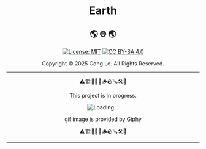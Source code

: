 <div align="center">
	<h1>
		    <strong>Earth</strong>
	</h1>
</div>

<div align="center">
<h2>
  🌎 🌐 🌏
</h2>


[![License: MIT](https://img.shields.io/badge/License-MIT-yellow.svg)](LICENSE) [![CC BY-SA 4.0](https://licensebuttons.net/l/by-sa/4.0/88x31.png)](https://creativecommons.org/licenses/by-sa/4.0/)

Copyright © 2025 Cong Le. All Rights Reserved.

 
</div>

---

<div align="center">
	
⚠️🏗️🚧🦺🧱🪵🪨🪚🛠️👷

This project is in progress.

![Loading...](https://media2.giphy.com/media/v1.Y2lkPTc5MGI3NjExYmgyeWxlZ2ZlZWNoYmZ6bGNlOTlkNHp1NHA0MXoxaWp4Z2U5a2p1cSZlcD12MV9pbnRlcm5hbF9naWZfYnlfaWQmY3Q9Zw/41SIOpeqCfIru/giphy.gif)

gif image is provided by [Giphy](https://giphy.com)

⚠️🏗️🚧🦺🧱🪵🪨🪚🛠️👷
	
</div>

----
